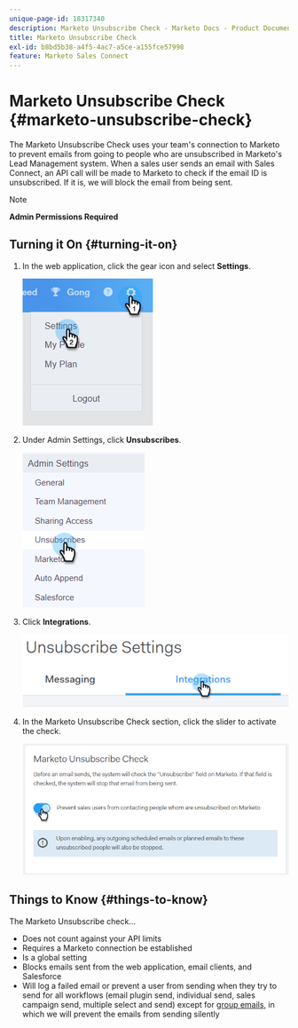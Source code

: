 ```yaml
---
unique-page-id: 18317340
description: Marketo Unsubscribe Check - Marketo Docs - Product Documentation
title: Marketo Unsubscribe Check
exl-id: b8bd5b38-a4f5-4ac7-a5ce-a155fce57998
feature: Marketo Sales Connect
---
```

# Marketo Unsubscribe Check {#marketo-unsubscribe-check}

The Marketo Unsubscribe Check uses your team's connection to Marketo to prevent emails from going to people who are unsubscribed in Marketo's Lead Management system. When a sales user sends an email with Sales Connect, an API call will be made to Marketo to check if the email ID is unsubscribed. If it is, we will block the email from being sent.

>[!NOTE]
>
>**Admin Permissions Required**

## Turning it On {#turning-it-on}

1. In the web application, click the gear icon and select **Settings**.

   ![](assets/one-2.png)

1. Under Admin Settings, click **Unsubscribes**.

   ![](assets/two-3.png)

1. Click **Integrations**.

   ![](assets/three-3.png)

1. In the Marketo Unsubscribe Check section, click the slider to activate the check.

   ![](assets/four-2.png)

## Things to Know {#things-to-know}

The Marketo Unsubscribe check...

* Does not count against your API limits
* Requires a Marketo connection be established
* Is a global setting
* Blocks emails sent from the web application, email clients, and Salesforce
* Will log a failed email or prevent a user from sending when they try to send for all workflows (email plugin send, individual send, sales campaign send, multiple select and send) except for [group emails](/help/marketo/product-docs/marketo-sales-connect/email/using-the-compose-window/composing-bulk-emails-with-select-and-send.md), in which we will prevent the emails from sending silently
